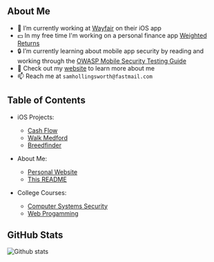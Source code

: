 ## About Me

- 📱 I’m currently working at [Wayfair](https://www.wayfair.com) on their iOS app
- 💵 In my free time I'm working on a personal finance app [Weighted Returns](https://github.com/samhollingsworth/weighted-returns)
- 🔒 I’m currently learning about mobile app security by reading and working through the [OWASP Mobile Security Testing Guide](https://mobile-security.gitbook.io/mobile-security-testing-guide/)
- 📄 Check out my [website](https://samhollingsworth.github.io) to learn more about me
- 📫 Reach me at `samhollingsworth@fastmail.com`

## Table of Contents
* iOS Projects:
  + [Cash Flow](https://github.com/samhollingsworth/CashFlow#readme)
  + [Walk Medford](https://github.com/walkMedfordiOS/iOSapp#readme)
  + [Breedfinder](https://github.com/samhollingsworth/BreedFinder#readme)
  
* About Me:
  + [Personal Website](https://github.com/samhollingsworth/samhollingsworth.github.io)
  + [This README](https://github.com/samhollingsworth/samhollingsworth)

* College Courses:
  + [Computer Systems Security](https://github.com/samhollingsworth/Computer-Systems-Security)
  + [Web Progamming](https://github.com/samhollingsworth/Web-Programming)
  

## GitHub Stats
![Github stats](https://github-readme-stats.vercel.app/api?username=samhollingsworth)
